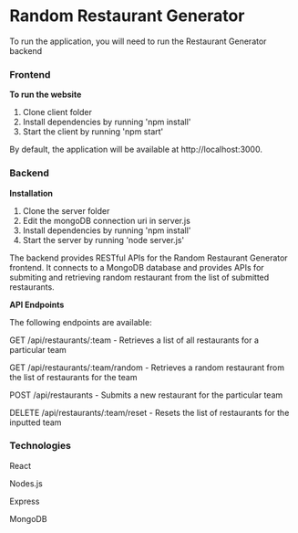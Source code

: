 # Random Restaurant Generator

To run the application, you will need to run the Restaurant Generator backend 
### Frontend
**To run the website**
1. Clone client folder 
2. Install dependencies by running 'npm install'
3. Start the client by running 'npm start'

By default, the application will be available at http://localhost:3000.


### Backend

**Installation**
1. Clone the server folder 
2. Edit the mongoDB connection uri in server.js
2. Install dependencies by running 'npm install'
3. Start the server by running 'node server.js'

The backend provides RESTful APIs for the Random Restaurant Generator frontend. It connects to a MongoDB database and provides APIs for submiting and retrieving random restaurant from the list of submitted restaurants.

**API Endpoints**

The following endpoints are available:

GET /api/restaurants/:team - Retrieves a list of all restaurants for a particular team

GET /api/restaurants/:team/random - Retrieves a random restaurant from the list of restaurants for the team

POST /api/restaurants - Submits a new restaurant for the particular team

DELETE /api/restaurants/:team/reset - Resets the list of restaurants for the inputted team




### Technologies

React

Nodes.js

Express

MongoDB
